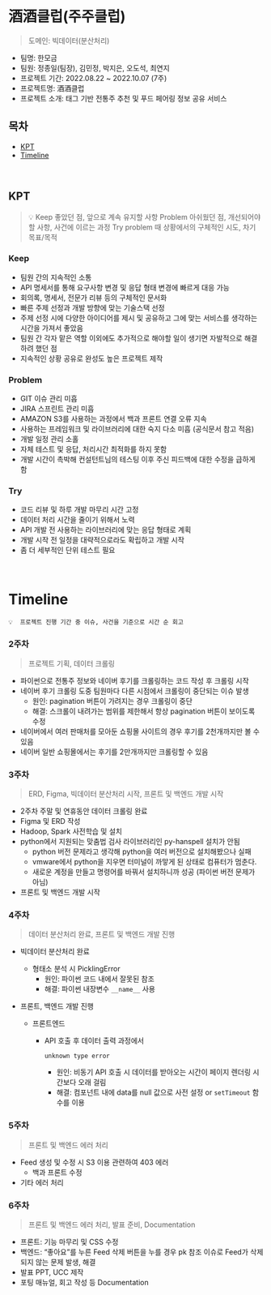 # 酒酒클럽(주주클럽)

> 도메인: 빅데이터(분산처리)

- 팀명: 한모금
- 팀원: 정종일(팀장), 김민정, 박지은, 오도석, 최연지
- 프로젝트 기간: 2022.08.22 ~ 2022.10.07 (7주)
- 프로젝트명: 酒酒클럽
- 프로젝트 소개: 태그 기반 전통주 추천 및 푸드 페어링 정보 공유 서비스



## 목차

* [KPT](#kpt)
* [Timeline](#timeline)



<br>

## KPT

> 💡	Keep			좋았던 점, 앞으로 계속 유지할 사항
> 		Problem	  아쉬웠던 점, 개선되어야 할 사항, 사건에 이르는 과정
> 		Try				problem 때 상황에서의 구체적인 시도, 차기 목표/목적

### Keep

- 팀원 간의 지속적인 소통
- API 명세서를 통해 요구사항 변경 및 응답 형태 변경에 빠르게 대응 가능
- 회의록, 명세서, 전문가 리뷰 등의 구체적인 문서화
- 빠른 주제 선정과 개발 방향에 맞는 기술스택 선정
- 주제 선정 시에 다양한 아이디어를 제시 및 공유하고 그에 맞는 서비스를 생각하는 시간을 가져서 좋았음
- 팀원 간 각자 맡은 역할 이외에도 추가적으로 해야할 일이 생기면 자발적으로 해결하려 했던 점
- 지속적인 상황 공유로 완성도 높은 프로젝트 제작

### Problem

- GIT 이슈 관리 미흡
- JIRA 스프린트 관리 미흡
- AMAZON S3를 사용하는 과정에서 백과 프론트 연결 오류 지속
- 사용하는 프레임워크 및 라이브러리에 대한 숙지 다소 미흡 (공식문서 참고 적음)
- 개발 일정 관리 소홀
- 자체 테스트 및 응답, 처리시간 최적화를 하지 못함
- 개발 시간이 촉박해 컨설턴트님의 테스팅 이후 주신 피드백에 대한 수정을 급하게 함

### Try

- 코드 리뷰 및 하루 개발 마무리 시간 고정
- 데이터 처리 시간을 줄이기 위해서 노력
- API 개발 전 사용하는 라이브러리에 맞는 응답 형태로 계획
- 개발 시작 전 일정을 대략적으로라도 확립하고 개발 시작
- 좀 더 세부적인 단위 테스트 필요



<br>

# **Timeline**

```
💡  프로젝트 진행 기간 중 이슈, 사건을 기준으로 시간 순 회고
```

### **2주차**

> 프로젝트 기획, 데이터 크롤링

- 파이썬으로 전통주 정보와 네이버 후기를 크롤링하는 코드 작성 후 크롤링 시작
- 네이버 후기 크롤링 도중 팀원마다 다른 시점에서 크롤링이 중단되는 이슈 발생
  - 원인: pagination 버튼이 가려지는 경우 크롤링이 중단
  - 해결: 스크롤이 내려가는 범위를 제한해서 항상 pagination 버튼이 보이도록 수정
- 네이버에서 여러 판매처를 모아둔 쇼핑몰 사이트의 경우 후기를 2천개까지만 볼 수 있음
- 네이버 일반 쇼핑몰에서는 후기를 2만개까지만 크롤링할 수 있음

### **3주차**

> ERD, Figma, 빅데이터 분산처리 시작, 프론트 및 백엔드 개발 시작

- 2주차 주말 및 연휴동안 데이터 크롤링 완료
- Figma 및 ERD 작성
- Hadoop, Spark 사전학습 및 설치
- python에서 지원되는 맞춤법 검사 라이브러리인 py-hanspell 설치가 안됨
  - python 버전 문제라고 생각해 python을 여러 버전으로 설치해봤으나 실패
  - vmware에서 python을 지우면 터미널이 까맣게 된 상태로 컴퓨터가 멈춘다.
  - 새로운 계정을 만들고 명령어를 바꿔서 설치하니까 성공 (파이썬 버전 문제가 아님)
- 프론트 및 백엔드 개발 시작

### **4주차**

> 데이터 분산처리 완료, 프론트 및 백엔드 개발 진행

- 빅데이터 분산처리 완료

  - 형태소 분석 시 PicklingError
    - 원인: 파이썬 코드 내에서 잘못된 참조
    - 해결: 파이썬 내장변수 `__name__` 사용

- 프론트, 백엔드 개발 진행

  - 프론트엔드

    - API 호출 후 데이터 출력 과정에서 

      ```
      unknown type error
      ```

      - 원인: 비동기 API 호출 시 데이터를 받아오는 시간이 페이지 렌더링 시간보다 오래 걸림
      - 해결: 컴포넌트 내에 data를 null 값으로 사전 설정 or `setTimeout` 함수를 이용

### **5주차**

> 프론트 및 백엔드 에러 처리

- Feed 생성 및 수정 시 S3 이용 관련하여 403 에러
  - 백과 프론트 수정
- 기타 에러 처리

### **6주차**

> 프론트 및 백엔드 에러 처리, 발표 준비, Documentation

- 프론트: 기능 마무리 및 CSS 수정
- 백엔드: “좋아요”를 누른 Feed 삭제 버튼을 누를 경우 pk 참조 이슈로 Feed가 삭제되지 않는 문제 발생, 해결
- 발표 PPT, UCC 제작
- 포팅 매뉴얼, 회고 작성 등 Documentation

